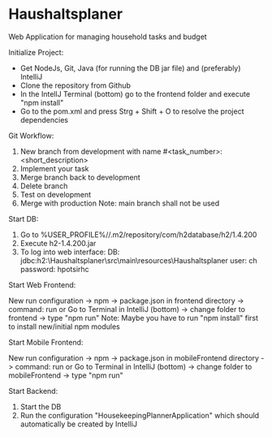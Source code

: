 # Haushaltsplaner
Web Application for managing household tasks and budget

Initialize Project:
- Get NodeJs, Git, Java (for running the DB jar file) and (preferably) IntelliJ
- Clone the repository from Github
- In the IntellJ Terminal (bottom) go to the frontend folder and execute "npm install"
- Go to the pom.xml and press Strg + Shift + O to resolve the project dependencies


Git Workflow:

1.  New branch from development with name #<task_number>: <short_description>
2.  Implement your task
3.  Merge branch back to development
4.  Delete branch
5.  Test on development
6.  Merge with production
    Note: main branch shall not be used


Start DB:

1.  Go to %USER_PROFILE%/<username>/.m2/repository/com/h2database/h2/1.4.200
2.  Execute h2-1.4.200.jar
3.  To log into web interface:
    DB:  jdbc:h2:<Path to IntelliJ project>\Haushaltsplaner\src\main\resources\Haushaltsplaner
    user: ch
    password: hpotsirhc


Start Web Frontend:

New run configuration -> npm -> package.json in frontend directory -> 
command: run
or
Go to Terminal in IntelliJ (bottom) -> change folder to frontend -> type "npm run"
Note: Maybe you have to run "npm install" first to install new/initial npm modules

Start Mobile Frontend:

New run configuration -> npm -> package.json in mobileFrontend directory ->
command: run
or
Go to Terminal in IntelliJ (bottom) -> change folder to mobileFrontend -> type "npm run"



Start Backend:

1. Start the DB
2. Run the configuration "HousekeepingPlannerApplication" which should automatically be created by IntelliJ

